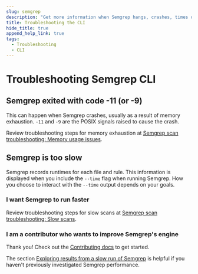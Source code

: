 ```yaml
---
slug: semgrep
description: "Get more information when Semgrep hangs, crashes, times out, or runs very slowly."
title: Troubleshooting the CLI
hide_title: true
append_help_link: true
tags:
  - Troubleshooting
  - CLI
---
```


# Troubleshooting Semgrep CLI

## Semgrep exited with code -11 (or -9)

This can happen when Semgrep crashes, usually as a result of memory exhaustion. `-11` and `-9` are the POSIX signals raised to cause the crash.

Review troubleshooting steps for memory exhaustion at [Semgrep scan troubleshooting: Memory usage issues](/docs/kb/semgrep-code/semgrep-scan-troubleshooting/#memory-usage-issues-oom-errors).

## Semgrep is too slow

Semgrep records runtimes for each file and rule. This information is displayed when you include the `--time` flag when running Semgrep. How you choose to interact with the `--time` output depends on your goals.

### I want Semgrep to run faster

Review troubleshooting steps for slow scans at [Semgrep scan troubleshooting: Slow scans](/docs/kb/semgrep-code/semgrep-scan-troubleshooting/#slow-scans).

### I am a contributor who wants to improve Semgrep's engine

Thank you! Check out the [Contributing docs](/docs/contributing/contributing) to get started.

The section [Exploring results from a slow run of Semgrep](/docs/contributing/semgrep-core-contributing/#exploring-results-from-a-slow-run-of-semgrep) is helpful if you haven't previously investigated Semgrep performance.
